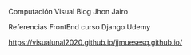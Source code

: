 Computación Visual
Blog Jhon Jairo

Referencias 
FrontEnd curso Django Udemy

https://visualunal2020.github.io/jjmuesesq.github.io/
